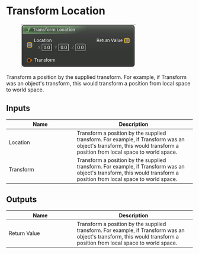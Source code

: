 # Transform Location

<div align="left" data-full-width="false"><figure><img src="../../../../.gitbook/assets/transform_location.png" alt=""><figcaption></figcaption></figure></div>

Transform a position by the supplied transform. For example, if Transform was an object's transform, this would transform a position from local space to world space.

## Inputs

<table><thead><tr><th width="170">Name</th><th>Description</th></tr></thead><tbody><tr><td>Location</td><td>Transform a position by the supplied transform. For example, if Transform was an object's transform, this would transform a position from local space to world space.</td></tr><tr><td>Transform</td><td>Transform a position by the supplied transform. For example, if Transform was an object's transform, this would transform a position from local space to world space.</td></tr></tbody></table>

## Outputs

<table><thead><tr><th width="170">Name</th><th>Description</th></tr></thead><tbody><tr><td>Return Value</td><td>Transform a position by the supplied transform. For example, if Transform was an object's transform, this would transform a position from local space to world space.</td></tr></tbody></table>
